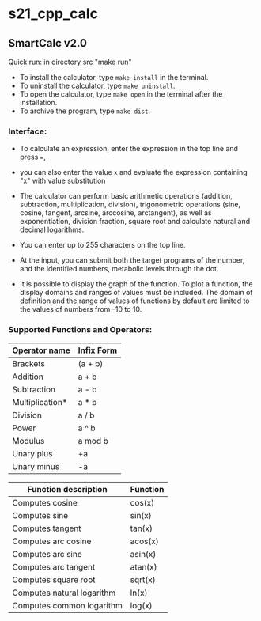 # s21_cpp_calc
<h2>SmartCalc v2.0</h2>

Quick run: in directory src "make run"

- To install the calculator, type `make install` in the terminal.
- To uninstall the calculator, type `make uninstall`.
- To open the calculator, type `make open` in the terminal after the installation.
- To archive the program, type `make dist`.


<h3>Interface:</h3>

- To calculate an expression, enter the expression in the top line and press `=`,
- you can also enter the value `x` and evaluate the expression containing "x" with value substitution

- The calculator can perform basic arithmetic operations (addition, subtraction, multiplication, division), trigonometric operations (sine, cosine, tangent, arcsine, arccosine, arctangent), as well as exponentiation, division fraction, square root and calculate natural and decimal logarithms.
- You can enter up to 255 characters on the top line.
- At the input, you can submit both the target programs of the number, and the identified numbers, metabolic levels through the dot.
- It is possible to display the graph of the function. To plot a function, the display domains and ranges of values must be included. The domain of definition and the range of values of functions by default are limited to the values of numbers from -10 to 10.



<h3>Supported Functions and Operators:</h3>



| Operator name   | Infix Form | 
|-----------------|------------|
| Brackets        | (a + b)    |
| Addition        | a + b      |
| Subtraction     | a - b      |
| Multiplication* | a * b      |
| Division        | a / b      |
| Power           | a ^ b      |
| Modulus         | a mod b    |
| Unary plus      | +a         |
| Unary minus     | -a         |



| Function description       | Function |
|----------------------------|----------|
| Computes cosine            | cos(x)   |
| Computes sine              | sin(x)   |
| Computes tangent           | tan(x)   |
| Computes arc cosine        | acos(x)  |
| Computes arc sine          | asin(x)  |
| Computes arc tangent       | atan(x)  |
| Computes square root       | sqrt(x)  |
| Computes natural logarithm | ln(x)    |
| Computes common logarithm  | log(x)   |
